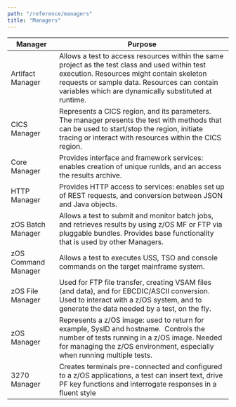 ```yaml
---
path: "/reference/managers"
title: "Managers"
---
```


Manager | Purpose
--------|--------
Artifact Manager | Allows a test to access resources within the same project as the test class and used within test execution.  Resources might contain skeleton requests or sample data.  Resources can contain variables which are dynamically substituted at runtime.
CICS Manager | Represents a CICS region, and its parameters.  The manager presents the test with methods that can be used to start/stop the region, initiate tracing or interact with resources within the CICS region.
Core Manager | Provides interface and framework services: enables creation of unique runIds, and an access the results archive.
HTTP Manager | Provides HTTP access to services: enables set up of REST requests, and conversion between JSON and Java objects.
zOS Batch Manager | Allows a test to submit and monitor batch jobs, and retrieves results by using z/OS MF or FTP via pluggable bundles. Provides base functionality that is used by other Managers.
zOS Command Manager | Allows a test to executes USS, TSO and console commands on the target mainframe system.
zOS File Manager | Used for FTP file transfer, creating VSAM files (and data), and for EBCDIC/ASCII conversion. Used to interact with a z/OS system, and to generate the data needed by a test, on the fly.
zOS Manager | Represents a z/OS image: used to return for example, SysID and hostname.  Controls the number of tests running in a z/OS image. Needed for managing the z/OS environment, especially when running multiple tests.
3270 Manager | Creates terminals pre-connected and configured to a z/OS applications, a test can insert text, drive PF key functions and interrogate responses in a fluent style
